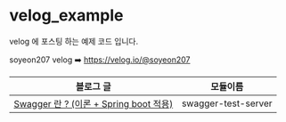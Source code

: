 # velog_example
velog 에 포스팅 하는 예제 코드 입니다. 

soyeon207 velog ➡️ https://velog.io/@soyeon207

|블로그 글|모듈이름|
|---|---|
|[Swagger 란 ? (이론 + Spring boot 적용)](https://velog.io/@soyeon207/%EC%9A%B0%EB%8B%B9%ED%83%95%ED%83%95-Swagger-%EC%A0%81%EC%9A%A9%EA%B8%B0)|swagger-test-server|

